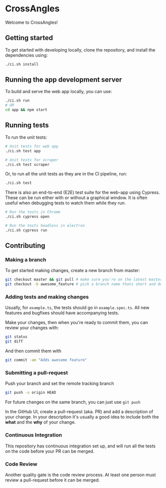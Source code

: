 # CrossAngles

Welcome to CrossAngles!

## Getting started

To get started with developing locally, clone the repository, and install the
dependencies using:

```bash
./ci.sh install
```

## Running the app development server

To build and serve the web app locally, you can use:

```bash
./ci.sh run
# OR
cd app && npm start
```

## Running tests

To run the unit tests:

```bash
# Unit tests for web app
./ci.sh test app

# Unit tests for scraper
./ci.sh test scraper
```

Or, to run all the unit tests as they are in the CI pipeline, run:

```bash
./ci.sh test
```

There is also an end-to-end (E2E) test suite for the web-app using Cypress.
These can be run either with or without a graphical window. It is often useful
when debugging tests to watch them while they run.

```bash
# Run the tests in Chrome
./ci.sh cypress open

# Run the tests headless in electron
./ci.sh cypress run
```

## Contributing

### Making a branch
To get started making changes, create a new branch from master:

```bash
git checkout master && git pull # make sure you're on the latest master
git checkout -b awesome_feature # pick a branch name thats short and descriptive
```

### Adding tests and making changes
Usually, for `example.ts`, the tests should go in `example.spec.ts`. All new
features and bugfixes should have accompanying tests.

Make your changes, then when you're ready to commit them, you can review your
changes with:

```bash
git status
git diff
```

And then commit them with

```bash
git commit -am "Adds awesome feature"
```

### Submitting a pull-request
Push your branch and set the remote tracking branch

```bash
git push -u origin HEAD
```

For future changes on the same branch, you can just use `git push`

In the GitHub UI, create a pull-request (aka. PR) and add a description of your change.
In your description it's usually a good idea to include both the **what** and
the **why** of your change.

### Continuous Integration
This repository has continuous integration set up, and will run all the tests
on the code before your PR can be merged.

### Code Review
Another quality gate is the code review process. At least one person must review
a pull-request before it can be merged.
